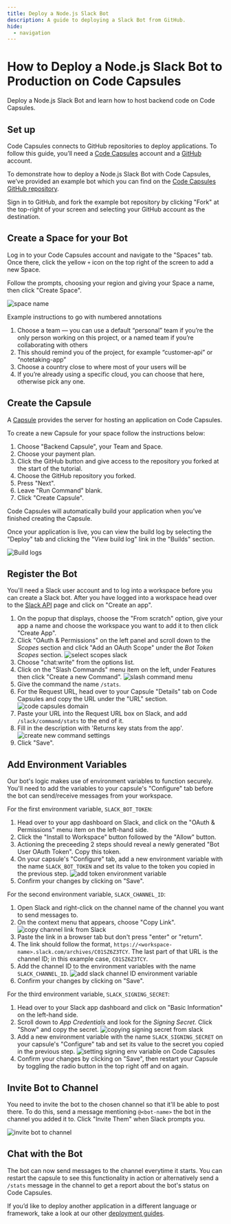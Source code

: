 ```yaml
---
title: Deploy a Node.js Slack Bot
description: A guide to deploying a Slack Bot from GitHub.
hide:
  - navigation
---
```


# How to Deploy a Node.js Slack Bot to Production on Code Capsules

Deploy a Node.js Slack Bot and learn how to host backend code on Code Capsules.

## Set up

Code Capsules connects to GitHub repositories to deploy applications. To follow this guide, you’ll need a [Code Capsules](https://codecapsules.io/) account and a [GitHub](https://github.com/) account.

To demonstrate how to deploy a Node.js Slack Bot with Code Capsules, we’ve provided an example bot which you can find on the [Code Capsules GitHub repository](https://github.com/codecapsules-io/slackbot).

Sign in to GitHub, and fork the example bot repository by clicking "Fork" at the top-right of your screen and selecting your GitHub account as the destination.

## Create a Space for your Bot

Log in to your Code Capsules account and navigate to the "Spaces" tab. Once there, click the yellow `+` icon on the top right of the screen to add a new Space. 

Follow the prompts, choosing your region and giving your Space a name, then click "Create Space".

![space name](../assets/deployment/shared/space-name.png)

Example instructions to go with numbered annotations
1. Choose a team — you can use a default “personal” team if you’re the only person working on this project, or a named team if you’re collaborating with others
2. This should remind you of the project, for example “customer-api” or “notetaking-app”
3. Choose a country close to where most of your users will be
4. If you’re already using a specific cloud, you can choose that here, otherwise pick any one.

## Create the Capsule

A [Capsule](https://codecapsules.io/docs/FAQ/what-is-a-capsule/) provides the server for hosting an application on Code Capsules.

To create a new Capsule for your space follow the instructions below:

1. Choose "Backend Capsule", your Team and Space.
2. Choose your payment plan.
3. Click the GitHub button and give access to the repository you forked at the start of the tutorial.
4. Choose the GitHub repository you forked.
5. Press "Next".
6. Leave "Run Command" blank.
7. Click "Create Capsule".

Code Capsules will automatically build your application when you’ve finished creating the Capsule. 

Once your application is live, you can view the build log by selecting the "Deploy" tab and clicking the "View build log" link in the "Builds" section.

![Build logs](../assets/deployment/shared/backend-capsule-build-logs.png)

## Register the Bot

You'll need a Slack user account and to log into a workspace before you can create a Slack bot. After you have logged into a workspace head over to the [Slack API](https://api.slack.com/) page and click on "Create an app".

1. On the popup that displays, choose the "From scratch" option, give your app a name and choose the workspace you want to add it to then click "Create App".
2. Click "OAuth & Permissions" on the left panel and scroll down to the *Scopes* section and click "Add an OAuth Scope" under the *Bot Token Scopes* section.
![select scopes slack](../assets/tutorials/build-slackbot-with-node/slack-scopes.png)
3. Choose "chat:write" from the options list.
4. Click on the "Slash Commands" menu item on the left, under Features then click "Create a new Command".
![slash command menu](../assets/tutorials/build-slackbot-with-node/choose-slash-command.png)
5. Give the command the name `/stats`.
6. For the Request URL, head over to your Capsule "Details" tab on Code Capsules and copy the URL under the "URL" section.
![code capsules domain](../assets/deployment/shared/capsule-domain.png)
7. Paste your URL into the Request URL box on Slack, and add `/slack/command/stats` to the end of it.
8. Fill in the description with 'Returns key stats from the app'.
![create new command settings](../assets/tutorials/build-slackbot-with-node/create-command.png)
9. Click "Save". 

## Add Environment Variables

Our bot's logic makes use of environment variables to function securely. You'll need to add the variables to your capsule's "Configure" tab before the bot can send/receive messages from your workspace. 

For the first environment variable, `SLACK_BOT_TOKEN`: 

1. Head over to your app dashboard on Slack, and click on the "OAuth & Permissions" menu item on the left-hand side. 
2. Click the "Install to Workspace" button followed by the "Allow" button. 
3. Actioning the preceeding 2 steps should reveal a newly generated "Bot User OAuth Token". Copy this token. 
4. On your capsule's "Configure" tab, add a new environment variable with the name `SLACK_BOT_TOKEN` and set its value to the token you copied in the previous step. 
![add token environment variable](../assets/tutorials/build-slackbot-with-node/token-env-variable.png)
5. Confirm your changes by clicking on "Save".

For the second environment variable, `SLACK_CHANNEL_ID`:

1. Open Slack and right-click on the channel name of the channel you want to send messages to.
2. On the context menu that appears, choose "Copy Link".
![copy channel link from Slack](../assets/tutorials/build-slackbot-with-node/copy-channel-link.png)
3. Paste the link in a browser tab but don't press "enter" or "return".
4. The link should follow the format, `https://<workspace-name>.slack.com/archives/C01SZ6Z3TCY`. The last part of that URL is the channel ID; in this example case, `C01SZ6Z3TCY`.
5. Add the channel ID to the environment variables with the name `SLACK_CHANNEL_ID`.
![add slack channel ID environment variable](../assets/tutorials/build-slackbot-with-node/channel-env-variable.png)
6. Confirm your changes by clicking on "Save".

For the third environment variable, `SLACK_SIGNING_SECRET`:

1. Head over to your Slack app dashboard and click on "Basic Information" on the left-hand side.
2. Scroll down to *App Credentials* and look for the *Signing Secret*. Click "Show" and copy the secret.
![copying signing secret from slack](../assets/tutorials/build-slackbot-with-node/slack-signing-secret.png)
3. Add a new environment variable with the name `SLACK_SIGNING_SECRET` on your capsule's "Configure" tab and set its value to the secret you copied in the previous step.
![setting signing env variable on Code Capsules](../assets/tutorials/build-slackbot-with-node/signing-env-variable.png)
4. Confirm your changes by clicking on "Save", then restart your Capsule by toggling the radio button in the top right off and on again.

## Invite Bot to Channel

You need to invite the bot to the chosen channel so that it'll be able to post there. To do this, send a message mentioning `@<bot-name>` the bot in the channel you added it to. Click "Invite Them" when Slack prompts you.

![invite bot to channel](../assets/tutorials/build-slackbot-with-node/invite-bot.png)

## Chat with the Bot 

The bot can now send messages to the channel everytime it starts. You can restart the capsule to see this functionality in action or alternatively send a `/stats` message in the channel to get a report about the bot's status on Code Capsules.

If you’d like to deploy another application in a different language or framework, take a look at our other [deployment guides](/docs/deployment/).
